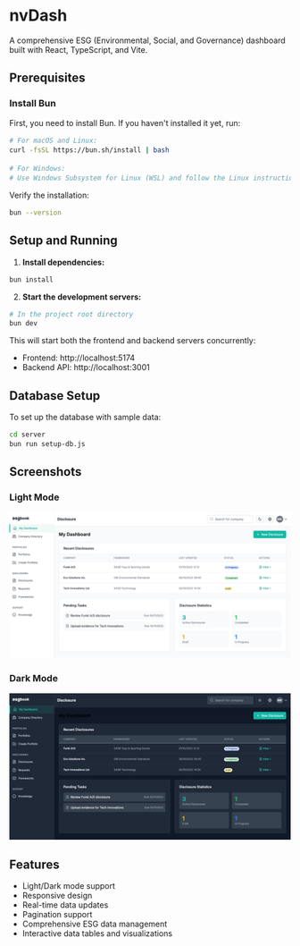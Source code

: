 # nvDash

A comprehensive ESG (Environmental, Social, and Governance) dashboard built with React, TypeScript, and Vite.

## Prerequisites

### Install Bun
First, you need to install Bun. If you haven't installed it yet, run:

```bash
# For macOS and Linux:
curl -fsSL https://bun.sh/install | bash

# For Windows:
# Use Windows Subsystem for Linux (WSL) and follow the Linux instructions
```

Verify the installation:
```bash
bun --version
```

## Setup and Running

1. **Install dependencies:**
```bash
bun install
```

2. **Start the development servers:**
```bash
# In the project root directory
bun dev
```

This will start both the frontend and backend servers concurrently:
- Frontend: http://localhost:5174
- Backend API: http://localhost:3001

## Database Setup

To set up the database with sample data:

```bash
cd server
bun run setup-db.js
```

## Screenshots

### Light Mode
![Light Mode](screenshots/light.png)

### Dark Mode
![Dark Mode](screenshots/dark.png)

## Features

- Light/Dark mode support
- Responsive design
- Real-time data updates
- Pagination support
- Comprehensive ESG data management
- Interactive data tables and visualizations
